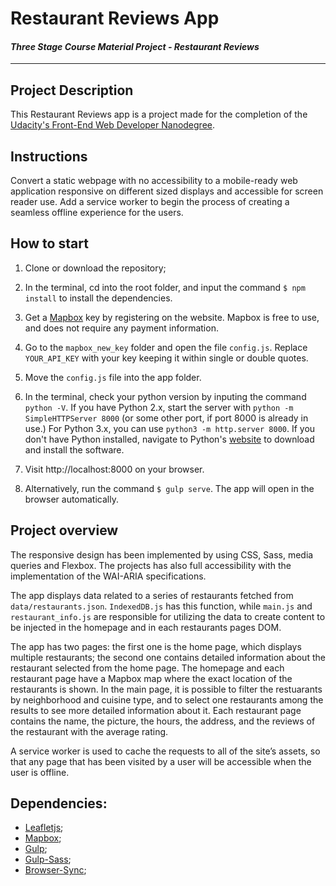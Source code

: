 # Restaurant Reviews App

#### _Three Stage Course Material Project - Restaurant Reviews_

---

## Project Description

This Restaurant Reviews app is a project made for the completion of the [Udacity's Front-End Web Developer Nanodegree](https://www.udacity.com/course/front-end-web-developer-nanodegree--nd001?v=fe1).

## Instructions

Convert a static webpage with no accessibility to a mobile-ready web application responsive on different sized displays and accessible for screen reader use. Add a service worker to begin the process of creating a seamless offline experience for the users.

## How to start

1. Clone or download the repository;

2.  In the terminal, cd into the root folder, and input the command `$ npm install` to install the dependencies.

3. Get a [Mapbox](https://www.mapbox.com/) key by registering on the website. Mapbox is free to use, and does not require any payment information. 

4. Go to the `mapbox_new_key` folder and open the file `config.js`. Replace `YOUR_API_KEY` with your key keeping it within single or double quotes.

5. Move the `config.js` file into the app folder.

6. In the terminal, check your python version by inputing the command `python -V`. If you have Python 2.x, start the server with  `python -m SimpleHTTPServer 8000`  (or some other port, if port 8000 is already in use.) For Python 3.x, you can use `python3 -m http.server 8000`. If you don't have Python installed, navigate to Python's [website](https://www.python.org/) to download and install the software.

7. Visit http://localhost:8000 on your browser.

8. Alternatively, run the command `$ gulp serve`. The app will open in the browser automatically.

## Project overview

The responsive design has been implemented by using CSS, Sass, media queries and Flexbox. The projects has also full accessibility with the implementation of the WAI-ARIA specifications.

The app displays data related to a series of restaurants fetched from `data/restaurants.json`. `IndexedDB.js` has this function, while `main.js` and `restaurant_info.js` are responsible for utilizing the data to create content to be injected in the homepage and in each restaurants pages DOM.

The app has two pages: the first one is the home page, which displays multiple restaurants; the second one contains detailed information about the restaurant selected from the home page. The homepage and each restaurant page have a Mapbox map where the exact location of the restaurants is shown. In the main page, it is possible to filter the restuarants by neighborhood and cuisine type, and to select one restaurants among the results to see more detailed information about it. Each restaurant page contains the name, the picture, the hours, the address, and the reviews of the restaurant with the average rating.

A service worker is used to cache the requests to all of the site’s assets, so that any page that has been visited by a user will be accessible when the user is offline.

## Dependencies:

* [Leafletjs](https://leafletjs.com/);
* [Mapbox](https://www.mapbox.com/);
* [Gulp](https://gulpjs.com/);
* [Gulp-Sass](https://www.npmjs.com/package/gulp-sass);
* [Browser-Sync](https://browsersync.io/);



